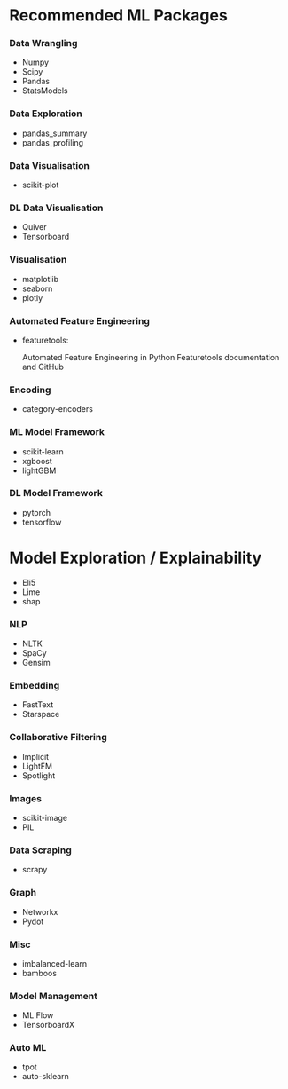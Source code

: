 # Recommended ML Packages

### Data Wrangling
- Numpy
- Scipy
- Pandas
- StatsModels

### Data Exploration
- pandas_summary
- pandas_profiling

### Data Visualisation
- scikit-plot

### DL Data Visualisation
- Quiver
- Tensorboard

### Visualisation
- matplotlib
- seaborn
- plotly

### Automated Feature Engineering
- featuretools:

    Automated Feature Engineering in Python
    Featuretools documentation and GitHub



### Encoding
- category-encoders

### ML Model Framework
- scikit-learn
- xgboost
- lightGBM

### DL Model Framework
- pytorch
- tensorflow

# Model Exploration / Explainability
- Eli5
- Lime
- shap

### NLP
- NLTK
- SpaCy
- Gensim

### Embedding
- FastText
- Starspace

### Collaborative Filtering
- Implicit
- LightFM
- Spotlight

### Images
- scikit-image
- PIL

### Data Scraping
- scrapy

### Graph
- Networkx
- Pydot

### Misc
- imbalanced-learn
- bamboos

### Model Management
- ML Flow
- TensorboardX

### Auto ML 
- tpot
- auto-sklearn
